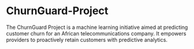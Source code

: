 # ChurnGuard-Project
The ChurnGuard Project is a machine learning initiative aimed at predicting customer churn for an African telecommunications company. It empowers providers to proactively retain customers with predictive analytics.



